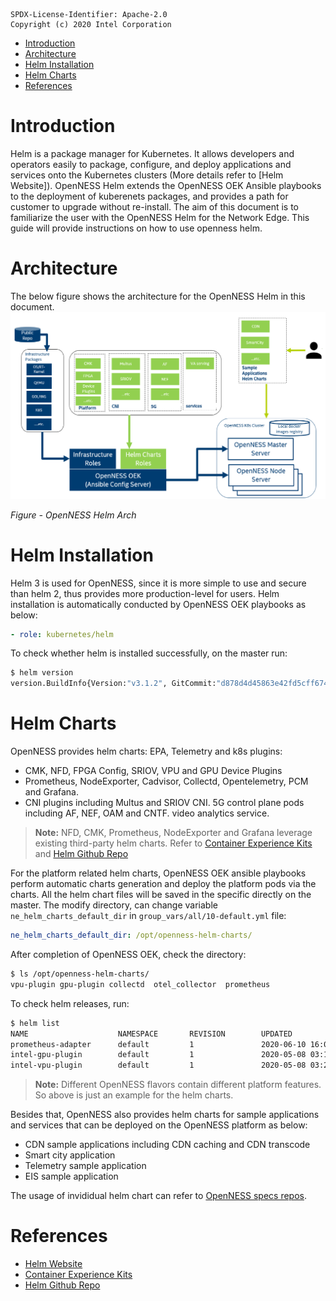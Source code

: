 ```text
SPDX-License-Identifier: Apache-2.0       
Copyright (c) 2020 Intel Corporation
```

- [Introduction](#introduction)
- [Architecture](#architecture)
- [Helm Installation](#helm-installation)
- [Helm Charts](#helm-charts)
- [References](#references)

# Introduction
Helm is a package manager for Kubernetes. It allows developers and operators easily to package, configure, and deploy applications and services onto the Kubernetes clusters (More details refer to [Helm Website]). OpenNESS Helm extends the OpenNESS OEK Ansible playbooks to the deployment of kuberenets packages, and provides a path for customer to upgrade without re-install.  The aim of this document is to familiarize the user with the OpenNESS Helm for the Network Edge. This guide will provide instructions on how to use openness helm. 

# Architecture
The below figure shows the architecture for the OpenNESS Helm in this document.
![OpenNESS Helm](openness-helm-images/openness-helm-arch.png)

_Figure - OpenNESS Helm Arch_


# Helm Installation
Helm 3 is used for OpenNESS, since it is more simple to use and secure than helm 2, thus provides more production-level for users. Helm installation is automatically conducted by OpenNESS OEK playbooks as below:
   ```yaml
   - role: kubernetes/helm
   ```
To check whether helm is installed successfully, on the master run:
   ```bash
   $ helm version
   version.BuildInfo{Version:"v3.1.2", GitCommit:"d878d4d45863e42fd5cff6743294a11d28a9abce", GitTreeState:"clean", GoVersion:"go1.13.8"}
   ```
# Helm Charts   
OpenNESS provides helm charts: 
EPA, Telemetry and k8s plugins: 
- CMK, NFD, FPGA Config, SRIOV, VPU and GPU Device Plugins
- Prometheus, NodeExporter, Cadvisor, Collectd, Opentelemetry, PCM and Grafana.
- CNI plugins including Multus and SRIOV CNI.
5G control plane pods including AF, NEF, OAM and CNTF.
video analytics service. 
> **Note:**  NFD, CMK, Prometheus, NodeExporter and Grafana leverage existing third-party helm charts. 
> Refer to [Container Experience Kits](https://github.com/intel/container-experience-kits) and [Helm Github Repo](https://github.com/helm/charts)

For the platform related helm charts, OpenNESS OEK ansible playbooks perform automatic charts generation and deploy the platform pods via the charts. All the helm chart files will be saved in the specific directly on the master. The modify directory, can change variable `ne_helm_charts_default_dir` in `group_vars/all/10-default.yml` file:
   ```yaml
   ne_helm_charts_default_dir: /opt/openness-helm-charts/
   ```

After completion of OpenNESS OEK, check the directory:
   ```bash
   $ ls /opt/openness-helm-charts/
   vpu-plugin gpu-plugin collectd  otel_collector  prometheus
   ```

To check helm releases, run:
   ```bash
   $ helm list
   NAME                    NAMESPACE       REVISION        UPDATED                                 STATUS          CHART                                           APP VERSION
   prometheus-adapter      default         1               2020-06-10 16:05:46.435712274 +0800 CST deployed        prometheus_custom_metrics_helm_chart-0.1.0      1.0
   intel-gpu-plugin        default         1               2020-05-08 03:10:05.464149345 +0800 CST deployed        intel-gpu-plugin-0.1.0                          0.17.0
   intel-vpu-plugin        default         1               2020-05-08 03:23:44.595413394 +0800 CST deployed        intel-vpu-plugin-0.1.0                          0.17.0
   ```
> **Note:**  Different OpenNESS flavors contain different platform features. So above is just an example for the helm charts.

Besides that, OpenNESS also provides helm charts for sample applications and services that can be deployed on the OpenNESS platform as below:
- CDN sample applications including CDN caching and CDN transcode
- Smart city application
- Telemetry sample application
- EIS sample application

The usage of invididual helm chart can refer to [OpenNESS specs repos](https://github.com/otcshare/specs). 

# References
- [Helm Website](https://helm.sh)
- [Container Experience Kits](https://github.com/intel/container-experience-kits)
- [Helm Github Repo](https://github.com/helm/charts)

